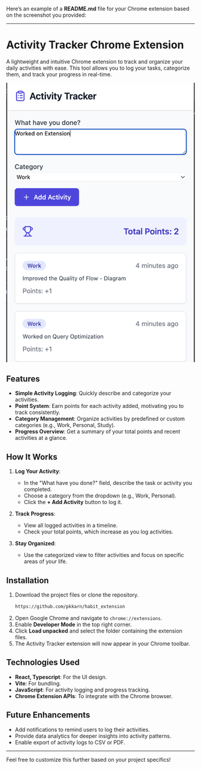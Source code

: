 Here’s an example of a **README.md** file for your Chrome extension based on the screenshot you provided:

---

# Activity Tracker Chrome Extension

A lightweight and intuitive Chrome extension to track and organize your daily activities with ease. This tool allows you to log your tasks, categorize them, and track your progress in real-time.

![Activity Tracker Screenshot](./screenshot.png)

## Features

- **Simple Activity Logging**: Quickly describe and categorize your activities.
- **Point System**: Earn points for each activity added, motivating you to track consistently.
- **Category Management**: Organize activities by predefined or custom categories (e.g., Work, Personal, Study).
- **Progress Overview**: Get a summary of your total points and recent activities at a glance.

## How It Works

1. **Log Your Activity**:
   - In the "What have you done?" field, describe the task or activity you completed.
   - Choose a category from the dropdown (e.g., Work, Personal).
   - Click the **+ Add Activity** button to log it.

2. **Track Progress**:
   - View all logged activities in a timeline.
   - Check your total points, which increase as you log activities.

3. **Stay Organized**:
   - Use the categorized view to filter activities and focus on specific areas of your life.

## Installation

1. Download the project files or clone the repository.
   ```bash
   https://github.com/pkkarn/habit_extension
   ```
2. Open Google Chrome and navigate to `chrome://extensions`.
3. Enable **Developer Mode** in the top right corner.
4. Click **Load unpacked** and select the folder containing the extension files.
5. The Activity Tracker extension will now appear in your Chrome toolbar.

## Technologies Used

- **React, Typescript**: For the UI design.
- **Vite**: For bundling.
- **JavaScript**: For activity logging and progress tracking.
- **Chrome Extension APIs**: To integrate with the Chrome browser.

## Future Enhancements

- Add notifications to remind users to log their activities.
- Provide data analytics for deeper insights into activity patterns.
- Enable export of activity logs to CSV or PDF.

---

Feel free to customize this further based on your project specifics!
